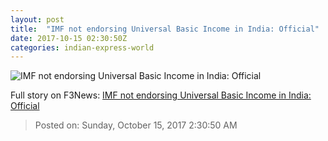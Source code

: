 ```yaml
---
layout: post
title:  "IMF not endorsing Universal Basic Income in India: Official"
date: 2017-10-15 02:30:50Z
categories: indian-express-world
---
```


![IMF not endorsing Universal Basic Income in India: Official](http://images.indianexpress.com/2017/04/imf-7591.jpg?w=759)




Full story on F3News: [IMF not endorsing Universal Basic Income in India: Official](http://www.f3nws.com/n/ejCCaD)

> Posted on: Sunday, October 15, 2017 2:30:50 AM
